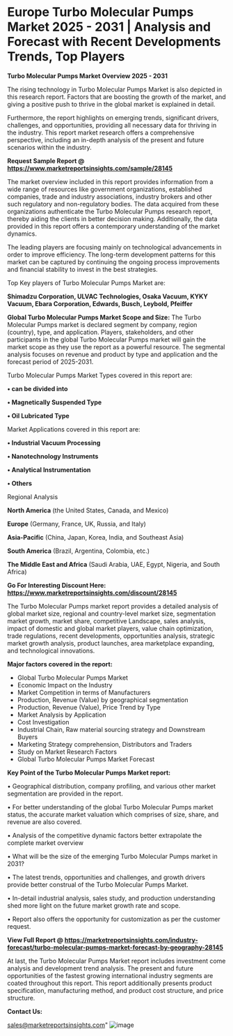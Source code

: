 # Europe Turbo Molecular Pumps Market 2025 - 2031 | Analysis and Forecast with Recent Developments Trends, Top Players

<Strong> Turbo Molecular Pumps Market Overview 2025 - 2031</strong>

The rising technology in Turbo Molecular Pumps Market is also depicted in this research report. Factors that are boosting the growth of the market, and giving a positive push to thrive in the global market is explained in detail.

Furthermore, the report highlights on emerging trends, significant drivers, challenges, and opportunities, providing all necessary data for thriving in the industry. This report market research offers a comprehensive perspective, including an in-depth analysis of the present and future scenarios within the industry.

<strong>Request Sample Report @ <a href=https://www.marketreportsinsights.com/sample/28145>https://www.marketreportsinsights.com/sample/28145</a></strong>

The market overview included in this report provides information from a wide range of resources like government organizations, established companies, trade and industry associations, industry brokers and other such regulatory and non-regulatory bodies. The data acquired from these organizations authenticate the Turbo Molecular Pumps research report, thereby aiding the clients in better decision making. Additionally, the data provided in this report offers a contemporary understanding of the market dynamics.

The leading players are focusing mainly on technological advancements in order to improve efficiency. The long-term development patterns for this market can be captured by continuing the ongoing process improvements and financial stability to invest in the best strategies.

Top Key players of Turbo Molecular Pumps Market are:

<strong>Shimadzu Corporation, ULVAC Technologies, Osaka Vacuum, KYKY Vacuum, Ebara Corporation, Edwards, Busch, Leybold, Pfeiffer</strong>

<strong><b>Global Turbo Molecular Pumps Market Scope and Size:</b></strong>
The Turbo Molecular Pumps market is declared segment by company, region (country), type, and application. Players, stakeholders, and other participants in the global Turbo Molecular Pumps market will gain the market scope as they use the report as a powerful resource. The segmental analysis focuses on revenue and product by type and application and the forecast period of 2025-2031.

Turbo Molecular Pumps Market Types covered in this report are:

<strong>• can be divided into

• Magnetically Suspended Type

• Oil Lubricated Type</strong>

Market Applications covered in this report are:

<strong>• Industrial Vacuum Processing

• Nanotechnology Instruments

• Analytical Instrumentation

• Others</strong> 

Regional Analysis

<strong>North America</strong> (the United States, Canada, and Mexico)

<strong>Europe</strong> (Germany, France, UK, Russia, and Italy)

<strong>Asia-Pacific</strong> (China, Japan, Korea, India, and Southeast Asia)

<strong>South America</strong> (Brazil, Argentina, Colombia, etc.)

<strong>The Middle East and Africa</strong> (Saudi Arabia, UAE, Egypt, Nigeria, and South Africa)

<strong>Go For Interesting Discount Here: <a href=https://www.marketreportsinsights.com/discount/28145>https://www.marketreportsinsights.com/discount/28145</a></strong>

The Turbo Molecular Pumps market report provides a detailed analysis of global market size, regional and country-level market size, segmentation market growth, market share, competitive Landscape, sales analysis, impact of domestic and global market players, value chain optimization, trade regulations, recent developments, opportunities analysis, strategic market growth analysis, product launches, area marketplace expanding, and technological innovations.

<strong><b>Major factors covered in the report:</b></strong>
<ul>
  <li>Global Turbo Molecular Pumps Market </li>
  <li>Economic Impact on the Industry</li>
  <li>Market Competition in terms of Manufacturers</li>
  <li>Production, Revenue (Value) by geographical segmentation</li>
  <li>Production, Revenue (Value), Price Trend by Type</li>
  <li>Market Analysis by Application</li>
  <li>Cost Investigation</li>
  <li>Industrial Chain, Raw material sourcing strategy and Downstream Buyers</li>
  <li>Marketing Strategy comprehension, Distributors and Traders</li>
  <li>Study on Market Research Factors</li>
  <li>Global Turbo Molecular Pumps Market Forecast</li>
</ul>

<strong><b>Key Point of the Turbo Molecular Pumps Market report:</b></strong>

• Geographical distribution, company profiling, and various other market segmentation are provided in the report.

• For better understanding of the global Turbo Molecular Pumps market status, the accurate market valuation which comprises of size, share, and revenue are also covered.

• Analysis of the competitive dynamic factors better extrapolate the complete market overview

• What will be the size of the emerging Turbo Molecular Pumps market in 2031?

• The latest trends, opportunities and challenges, and growth drivers provide better construal of the Turbo Molecular Pumps Market.

• In-detail industrial analysis, sales study, and production understanding shed more light on the future market growth rate and scope.

• Report also offers the opportunity for customization as per the customer request.

<strong><b>View Full Report @ <a href=https://marketreportsinsights.com/industry-forecast/turbo-molecular-pumps-market-forecast-by-geography-28145>https://marketreportsinsights.com/industry-forecast/turbo-molecular-pumps-market-forecast-by-geography-28145</a></b></strong>


At last, the Turbo Molecular Pumps Market report includes investment come analysis and development trend analysis. The present and future opportunities of the fastest growing international industry segments are coated throughout this report. This report additionally presents product specification, manufacturing method, and product cost structure, and price structure.

<strong>Contact Us:</strong>

sales@marketreportsinsights.com"
![image](https://github.com/user-attachments/assets/6ab8481f-91af-46e1-b092-91edbd0d39d0)
